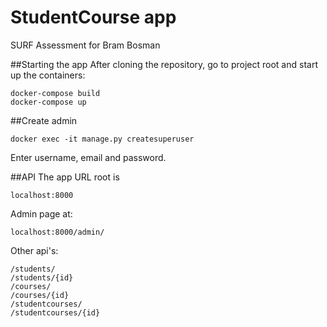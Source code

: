# StudentCourse app

SURF Assessment for Bram Bosman

##Starting the app
After cloning the repository, go to project root
and start up the containers:
````
docker-compose build
docker-compose up
````

##Create admin
````
docker exec -it manage.py createsuperuser
````

Enter username, email and password.


##API
The app URL root is
````
localhost:8000
````

Admin page at:
````
localhost:8000/admin/
````

Other api's:
````
/students/
/students/{id}
/courses/
/courses/{id}
/studentcourses/
/studentcourses/{id}
````
